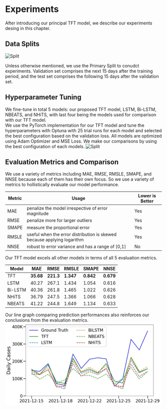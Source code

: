 # Experiments

After introducing our principal TFT model, we describe our experiments desing in this chapter. 

## Data Splits
![Split](Data-Split.jpg)

Unless otherwise mentioned, we use the Primary Split to conudct experiments. Validation set comprises the next 15 days after the training period, and the test set comprises the following 15 days after the validation set. 


## Hyperparameter Tuning
We fine-tune in total 5 models: our proposed TFT model, LSTM, Bi-LSTM, NBEATS, and NHiTS, with last four being the models used for comparison with our TFT model.<br>
We use the PyTorch implementation for our TFT model and tune the hyperparameters with Optuna with 25 trial runs for each model and selected the best configuration based on the validation loss. All models are optimized using Adam Optimizer and MSE Loss. We make our comparisons by using the best configuration of each models. 
![Split](Data-Split.jpg)


## Evaluation Metrics and Comparison 
We use a variety of metrics including MAE, RMSE, RMSLE, SMAPE, and NNSE because each of them has their own focus. So we use a variety of metrics to hollistically evaluate our model performance. 

| Metric | Usage | Lower is Better 
|---------|--------|----------|
| MAE| penalize the model irrespective of error magnitude| Yes
| RMSE| penalize more for larger outliers | Yes
| SMAPE| measure the proportional error | Yes
| RMSLE| useful when the error distribution is skewed because applying logarithm| Yes
| NNSE|  robust to error variance and has a range of [0,1] | No

Our TFT model excels all other models in terms of all 5 evaluation metrics. 

| Model | MAE | RMSE | RMSLE | SMAPE | NNSE
|---------|--------|----------| ----------| ----------| ----------|
| TFT | **35.68**| **221.3** | **1.347**|**0.842**| **0.679**|
| LSTM | 40.27|267.1|1.434|1.054|0.616|
| Bi-LSTM | 40.36| 261.8| 1.465| 1.022| 0.626|
| NHiTS | 36.79| 247.5| 1.366| 1.066| 0.628|
| NBEATS| 41.22| 244.8| 1.649| 1.134| 0.633|

Our line graph comparing prediction performances also reinforces our conclusions from the evaluation metrics.
![Split](Prediction-Performance.jpg)